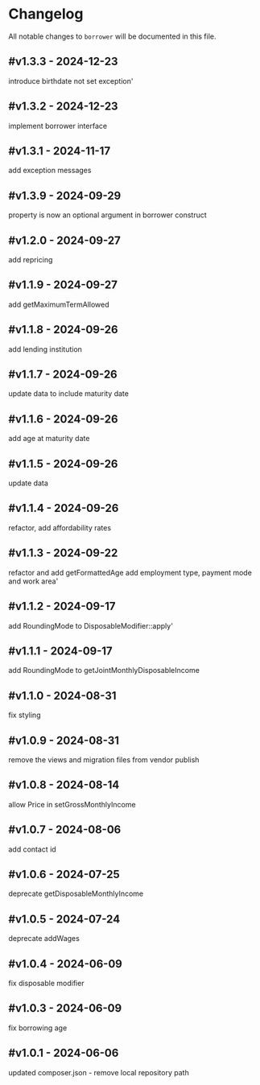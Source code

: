 # Changelog

All notable changes to `borrower` will be documented in this file.

## #v1.3.3 - 2024-12-23

introduce birthdate not set exception'

## #v1.3.2 - 2024-12-23

implement borrower interface

## #v1.3.1 - 2024-11-17

add exception messages

## #v1.3.9 - 2024-09-29

property is now an optional argument in borrower construct

## #v1.2.0 - 2024-09-27

add repricing

## #v1.1.9 - 2024-09-27

add getMaximumTermAllowed

## #v1.1.8 - 2024-09-26

add lending institution

## #v1.1.7 - 2024-09-26

update data to include maturity date

## #v1.1.6 - 2024-09-26

add age at maturity date

## #v1.1.5 - 2024-09-26

update data

## #v1.1.4 - 2024-09-26

refactor, add affordability rates

## #v1.1.3 - 2024-09-22

refactor and add getFormattedAge
add employment type, payment mode and work area'

## #v1.1.2 - 2024-09-17

add RoundingMode to DisposableModifier::apply'

## #v1.1.1 - 2024-09-17

add RoundingMode to getJointMonthlyDisposableIncome

## #v1.1.0 - 2024-08-31

fix styling

## #v1.0.9 - 2024-08-31

remove the views and migration files from vendor publish

## #v1.0.8 - 2024-08-14

allow Price in setGrossMonthlyIncome

## #v1.0.7 - 2024-08-06

add contact id

## #v1.0.6 - 2024-07-25

deprecate getDisposableMonthlyIncome

## #v1.0.5 - 2024-07-24

deprecate addWages

## #v1.0.4 - 2024-06-09

fix disposable modifier

## #v1.0.3 - 2024-06-09

fix borrowing age

## #v1.0.1 - 2024-06-06

updated composer.json - remove local repository path
